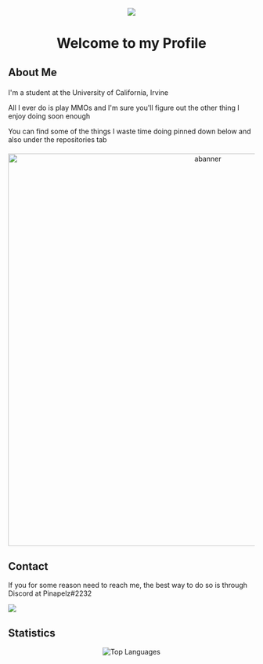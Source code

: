 <p align="center">
  <img src="https://user-images.githubusercontent.com/21994085/236544496-9f39ccee-f293-4f09-90de-931b23638f8f.png"/>
  <h1 align="center">Welcome to my Profile</h1>
</p>

<h2>About Me</h2>
<div style="margin-top: 20px; margin-bottom: 20px;">
  <p>I'm a student at the University of California, Irvine</p>
  <p>All I ever do is play MMOs and I'm sure you'll figure out the other thing I enjoy doing soon enough</p>
  <p>You can find some of the things I waste time doing pinned down below and also under the repositories tab</p>
</div>
<p align="center">
<img src="https://user-images.githubusercontent.com/21994085/236538532-d2bb858b-5040-4895-9c36-e7e393e65e1f.png" alt="abanner" width="800"/>
</p>
<h2>Contact</h2>
<p>If you for some reason need to reach me, the best way to do so is through Discord at Pinapelz#2232</p>
<img src="https://img.shields.io/badge/Discord-%235865F2.svg?style=for-the-badge&logo=discord&logoColor=white"/>

<h2>Statistics</h2>
<p align="center">
  <img src="https://github-readme-stats.vercel.app/api/top-langs/?username=pinapelz&hide=makefile&layout=compact" alt="Top Languages"/>
  <br>
</p>
